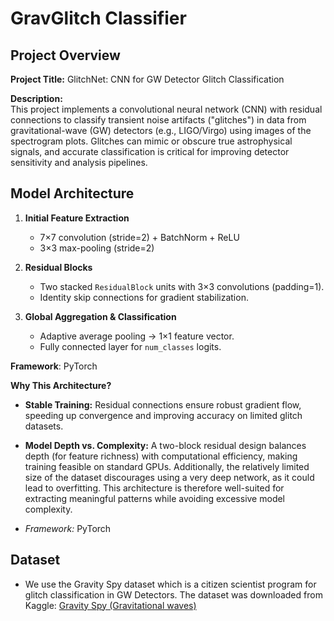 # GravGlitch Classifier

## Project Overview

**Project Title:** GlitchNet: CNN for GW Detector Glitch Classification

**Description:**  
This project implements a convolutional neural network (CNN) with residual connections to classify transient noise artifacts ("glitches") in data from gravitational-wave (GW) detectors (e.g., LIGO/Virgo) using images of the spectrogram plots. Glitches can mimic or obscure true astrophysical signals, and accurate classification is critical for improving detector sensitivity and analysis pipelines.

## Model Architecture

1. **Initial Feature Extraction**  
   - 7×7 convolution (stride=2) + BatchNorm + ReLU  
   - 3×3 max-pooling (stride=2)  

2. **Residual Blocks**  
   - Two stacked `ResidualBlock` units with 3×3 convolutions (padding=1).  
   - Identity skip connections for gradient stabilization.  

3. **Global Aggregation & Classification**  
   - Adaptive average pooling → 1×1 feature vector.  
   - Fully connected layer for `num_classes` logits.  

**Framework**: PyTorch 

**Why This Architecture?**
- **Stable Training:** Residual connections ensure robust gradient flow, speeding up convergence and improving accuracy on limited glitch datasets.
- **Model Depth vs. Complexity:** A two-block residual design balances depth (for feature richness) with computational efficiency, making training feasible on standard GPUs. Additionally, the relatively limited size of the dataset discourages using a very deep network, as it could lead to overfitting. This architecture is therefore well-suited for extracting meaningful patterns while avoiding excessive model complexity.

- *Framework:* PyTorch

## Dataset

- We use the Gravity Spy dataset which is a citizen scientist program for glitch classification in GW Detectors. The dataset was downloaded from Kaggle: [Gravity Spy (Gravitational waves)](https://www.kaggle.com/datasets/tentotheminus9/gravity-spy-gravitational-waves)